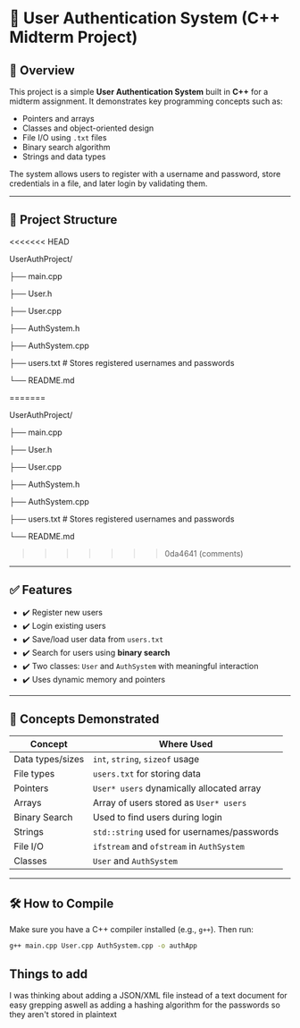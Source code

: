 # 🔐 User Authentication System (C++ Midterm Project)

## 📘 Overview

This project is a simple **User Authentication System** built in **C++** for a midterm assignment. It demonstrates key programming concepts such as:

- Pointers and arrays
- Classes and object-oriented design
- File I/O using `.txt` files
- Binary search algorithm
- Strings and data types

The system allows users to register with a username and password, store credentials in a file, and later login by validating them.

---

## 📁 Project Structure
<<<<<<< HEAD

UserAuthProject/

├── main.cpp

├── User.h

├── User.cpp

├── AuthSystem.h

├── AuthSystem.cpp

├── users.txt # Stores registered usernames and passwords

└── README.md

=======

UserAuthProject/

├── main.cpp

├── User.h

├── User.cpp

├── AuthSystem.h

├── AuthSystem.cpp

├── users.txt # Stores registered usernames and passwords

└── README.md

>>>>>>> 0da4641 (comments)

---

## ✅ Features

- ✔️ Register new users
- ✔️ Login existing users
- ✔️ Save/load user data from `users.txt`
- ✔️ Search for users using **binary search**
- ✔️ Two classes: `User` and `AuthSystem` with meaningful interaction
- ✔️ Uses dynamic memory and pointers

---

## 🧠 Concepts Demonstrated

| Concept              | Where Used                                 |
|----------------------|---------------------------------------------|
| Data types/sizes     | `int`, `string`, `sizeof` usage             |
| File types           | `users.txt` for storing data                |
| Pointers             | `User* users` dynamically allocated array   |
| Arrays               | Array of users stored as `User* users`      |
| Binary Search        | Used to find users during login             |
| Strings              | `std::string` used for usernames/passwords  |
| File I/O             | `ifstream` and `ofstream` in `AuthSystem`   |
| Classes              | `User` and `AuthSystem`                     |

---

## 🛠️ How to Compile

Make sure you have a C++ compiler installed (e.g., `g++`). Then run:

```bash
g++ main.cpp User.cpp AuthSystem.cpp -o authApp
```

## Things to add
I was thinking about adding a JSON/XML file instead of a text document for easy grepping aswell as adding a hashing algorithm for the passwords so they aren't stored in plaintext
